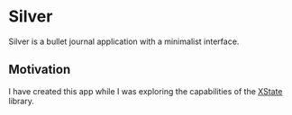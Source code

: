 # Silver

Silver is a bullet journal application with a minimalist interface.

## Motivation

I have created this app while I was exploring the capabilities of the [XState](https://xstate.js.org/docs/) library.
